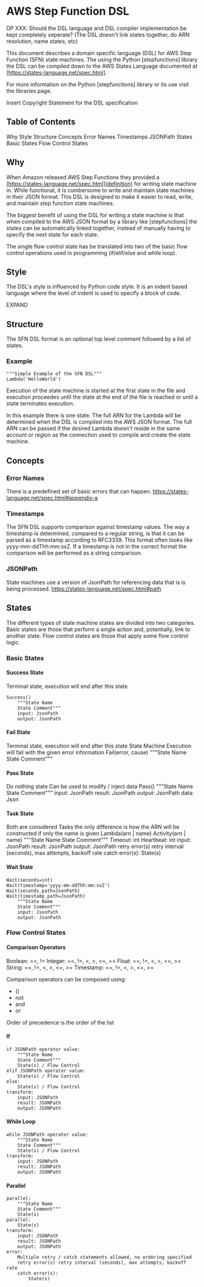# AWS Step Function DSL

DP XXX: Should the DSL language and DSL compiler implementation be kept completely
        seperate? (The DSL doesn't link states together, do ARN resolution, name
        states, etc)

This document describes a domain specific language (DSL) for AWS Step Function
(SFN) state machines. The using the Python [stepfunctions] library the DSL can be
compiled down to the AWS States Language documented at [https://states-language.net/spec.html].

For more information on the Python [stepfunctions] library or its use visit the
libraries page.

Insert Copyright Statement for the DSL specification

## Table of Contents
Why
Style
Structure
Concepts
    Error Names
    Timestamps
    JSONPath
States
    Basic States
    Flow Control States

## Why
When Amazon released AWS Step Functions they provided a [https://states-language.net/spec.html](definition)
for writing state machine in. While functional, it is cumbersome to write and
maintain state machines in their JSON format. This DSL is designed to make it
easier to read, write, and maintain step function state machines.

The biggest benefit of using the DSL for writing a state machine is that when
compiled to the AWS JSON format by a library like [stepfunctions] the states can
be automatically linked together, instead of manually having to specify the next
state for each state.

The single flow control state has be translated into two of the basic flow
control operations used in programming (if/elif/else and while loop).

## Style
The DSL's style is influenced by Python code style. It is an indent based language
where the level of indent is used to specify a block of code.

EXPAND

## Structure
The SFN DSL format is an optional top level comment followed by a list of states.

### Example
    """Simple Example of the SFN DSL"""
    Lambda('HelloWorld')

Execution of the state machine is started at the first state in the file and
execution proceedes until the state at the end of the file is reached or until
a state terminates execution.

In this example there is one state. The full ARN for the Lambda will be determined
when the DSL is compiled into the AWS JSON format. The full ARN can be passed if
the desired Lambda doesn't reside in the same account or region as the connection
used to compile and create the state machine.

## Concepts
### Error Names
There is a predefined set of basic errors that can happen.
https://states-language.net/spec.html#appendix-a

### Timestamps
The SFN DSL supports comparison against timestamp values. The way a timestamp is
determined, compared to a regular string, is that it can be parsed as a timestamp
according to RFC3339. This format often looks like yyyy-mm-ddThh:mm:ssZ. If a
timestamp is not in the correct format the comparison will be performed as a
string comparison.

### JSONPath
State machines use a version of JsonPath for referencing data that is is being
processed.
https://states-language.net/spec.html#path

## States
The different types of state machine states are divided into two categories.
Basic states are those that perform a single action and, potentially, link to
another state. Flow control states are those that apply some flow control logic.

### Basic States
#### Success State
Terminal state, execution will end after this state

    Success()
        """State Name
        State Comment"""
        input: JsonPath
        output: JsonPath

#### Fail State
Terminal state, execution will end after this state
State Machine Execution will fail with the given error information
    Fail(error, cause)
        """State Name
        State Comment"""

#### Pass State
Do nothing state
Can be used to modify / inject data
    Pass()
        """State Name
        State Comment"""
        input: JsonPath
        result: JsonPath
        output: JsonPath
        data:
            Json

#### Task State
Both are considered Tasks the only difference is how the ARN will be constructed if only the name is given
    Lambda(arn | name)
    Activity(arn | name)
        """State Name
        State Comment"""
        Timeout: int
        Heartbeat: int
        input: JsonPath
        result: JsonPath
        output: JsonPath
        retry error(s) retry interval (seconds), max attempts, backoff rate
        catch error(s):
            State(s)

#### Wait State
    Wait(seconds=int)
    Wait(timestamp='yyyy-mm-ddThh:mm:ssZ')
    Wait(seconds_path=JsonPath)
    Wait(timestamp_path=JsonPath)
        """State Name
        State Comment"""
        input: JsonPath
        output: JsonPath

### Flow Control States
#### Comparison Operators
Boolean: ==, !=
Integer: ==, !=, <, >, <=, >=
Float: ==, !=, <, >, <=, >=
String: ==, !=, <, >, <=, >=
Timestamp: ==, !=, <, >, <=, >=

Comparison operators can be composed using:
* ()
* not
* and
* or

Order of precedence is the order of the list

#### If
    if JSONPath operator value:
        """State Name
        State Comment"""
        State(s) / Flow Control
    elif JSONPath operator value:
        State(s) / Flow Control
    else:
        State(s) / Flow Control
    transform:
        input: JSONPath
        result: JSONPath
        output: JSONPath

#### While Loop
    while JSONPath operator value:
        """State Name
        State Comment"""
        State(s) / Flow Control
    transform:
        input: JSONPath
        result: JSONPath
        output: JSONPath

#### Parallel
    parallel:
        """State Name
        State Comment"""
        State(s)
    parallel:
        State(s)
    transform:
        input: JSONPath
        result: JSONPath
        output: JSONPath
    error:
        Multiple retry / catch statements allowed, no ordering specified
        retry error(s) retry interval (seconds), max attempts, backoff rate
        catch error(s):
            State(s)